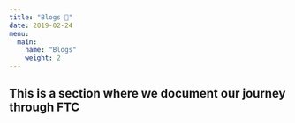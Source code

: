 ```yaml
---
title: "Blogs 📃"
date: 2019-02-24
menu:
  main:
    name: "Blogs"
    weight: 2
---
```

## This is a section where we document our journey through FTC
<br>



